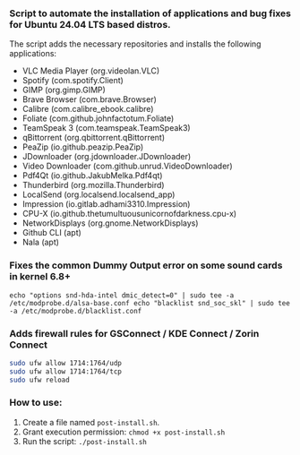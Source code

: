 ### Script to automate the installation of applications and bug fixes for Ubuntu 24.04 LTS based distros.

The script adds the necessary repositories and installs the following applications:
* VLC Media Player (org.videolan.VLC)
* Spotify (com.spotify.Client)
* GIMP (org.gimp.GIMP)
* Brave Browser (com.brave.Browser)
* Calibre (com.calibre_ebook.calibre)
* Foliate (com.github.johnfactotum.Foliate)
* TeamSpeak 3 (com.teamspeak.TeamSpeak3)
* qBittorrent (org.qbittorrent.qBittorrent)
* PeaZip (io.github.peazip.PeaZip)
* JDownloader (org.jdownloader.JDownloader)
* Video Downloader (com.github.unrud.VideoDownloader)
* Pdf4Qt (io.github.JakubMelka.Pdf4qt)
* Thunderbird (org.mozilla.Thunderbird)
* LocalSend (org.localsend.localsend_app)
* Impression (io.gitlab.adhami3310.Impression)
* CPU-X (io.github.thetumultuousunicornofdarkness.cpu-x)
* NetworkDisplays (org.gnome.NetworkDisplays)
* Github CLI (apt)
* Nala (apt)

### Fixes the common Dummy Output error on some sound cards in kernel 6.8+

    echo "options snd-hda-intel dmic_detect=0" | sudo tee -a /etc/modprobe.d/alsa-base.conf echo "blacklist snd_soc_skl" | sudo tee -a /etc/modprobe.d/blacklist.conf

### Adds firewall rules for GSConnect / KDE Connect / Zorin Connect

```bash 
sudo ufw allow 1714:1764/udp 
sudo ufw allow 1714:1764/tcp 
sudo ufw reload
```

### How to use:
1. Create a file named `post-install.sh`.
2. Grant execution permission:
`chmod +x post-install.sh`
4. Run the script:
   `./post-install.sh`
